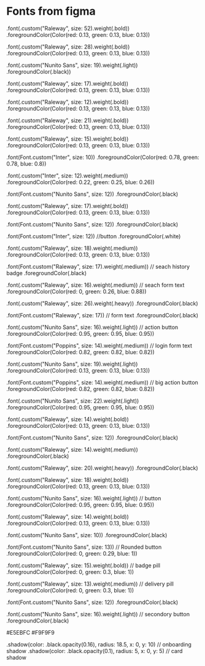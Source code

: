 #  Fonts from figma

.font(.custom("Raleway", size: 52).weight(.bold))
.foregroundColor(Color(red: 0.13, green: 0.13, blue: 0.13))

.font(.custom("Raleway", size: 28).weight(.bold))
.foregroundColor(Color(red: 0.13, green: 0.13, blue: 0.13))

.font(.custom("Nunito Sans", size: 19).weight(.light))
.foregroundColor(.black))

.font(.custom("Raleway", size: 17).weight(.bold))
.foregroundColor(Color(red: 0.13, green: 0.13, blue: 0.13))

.font(.custom("Raleway", size: 12).weight(.bold))
.foregroundColor(Color(red: 0.13, green: 0.13, blue: 0.13))

.font(.custom("Raleway", size: 21).weight(.bold))
.foregroundColor(Color(red: 0.13, green: 0.13, blue: 0.13))

.font(.custom("Raleway", size: 15).weight(.bold))
.foregroundColor(Color(red: 0.13, green: 0.13, blue: 0.13))

.font(Font.custom("Inter", size: 10))
.foregroundColor(Color(red: 0.78, green: 0.78, blue: 0.8))

.font(.custom("Inter", size: 12).weight(.medium))
.foregroundColor(Color(red: 0.22, green: 0.25, blue: 0.26))

.font(Font.custom("Nunito Sans", size: 12))
.foregroundColor(.black)

.font(.custom("Raleway", size: 17).weight(.bold))
.foregroundColor(Color(red: 0.13, green: 0.13, blue: 0.13))

.font(Font.custom("Nunito Sans", size: 12))
.foregroundColor(.black)

.font(Font.custom("Inter", size: 12)) //button
.foregroundColor(.white)

.font(.custom("Raleway", size: 18).weight(.medium))
.foregroundColor(Color(red: 0.13, green: 0.13, blue: 0.13))

.font(Font.custom("Raleway", size: 17).weight(.medium)) // seach history badge
.foregroundColor(.black)

.font(.custom("Raleway", size: 16).weight(.medium)) // seach form text
.foregroundColor(Color(red: 0, green: 0.26, blue: 0.88))

.font(.custom("Raleway", size: 26).weight(.heavy))
.foregroundColor(.black)

.font(Font.custom("Raleway", size: 17)) // form text
.foregroundColor(.black)

.font(.custom("Nunito Sans", size: 16).weight(.light)) // action button
.foregroundColor(Color(red: 0.95, green: 0.95, blue: 0.95))

.font(Font.custom("Poppins", size: 14).weight(.medium)) // login form text
.foregroundColor(Color(red: 0.82, green: 0.82, blue: 0.82))

.font(.custom("Nunito Sans", size: 19).weight(.light))
.foregroundColor(Color(red: 0.13, green: 0.13, blue: 0.13))

.font(Font.custom("Poppins", size: 14).weight(.medium)) // big action button
.foregroundColor(Color(red: 0.82, green: 0.82, blue: 0.82))

.font(.custom("Nunito Sans", size: 22).weight(.light))
.foregroundColor(Color(red: 0.95, green: 0.95, blue: 0.95))

.font(.custom("Raleway", size: 14).weight(.bold))
.foregroundColor(Color(red: 0.13, green: 0.13, blue: 0.13))

.font(Font.custom("Nunito Sans", size: 12))
.foregroundColor(.black)

.font(.custom("Raleway", size: 14).weight(.medium))
.foregroundColor(.black)

.font(.custom("Raleway", size: 20).weight(.heavy))
.foregroundColor(.black)

.font(.custom("Raleway", size: 18).weight(.bold))
.foregroundColor(Color(red: 0.13, green: 0.13, blue: 0.13))

.font(.custom("Nunito Sans", size: 16).weight(.light)) // button 
.foregroundColor(Color(red: 0.95, green: 0.95, blue: 0.95))

.font(.custom("Raleway", size: 14).weight(.bold))
.foregroundColor(Color(red: 0.13, green: 0.13, blue: 0.13))

.font(.custom("Nunito Sans", size: 10))
.foregroundColor(.black)

.font(Font.custom("Nunito Sans", size: 13)) // Rounded button
.foregroundColor(Color(red: 0, green: 0.29, blue: 1))

.font(.custom("Raleway", size: 15).weight(.bold)) // badge pill
.foregroundColor(Color(red: 0, green: 0.3, blue: 1))

.font(.custom("Raleway", size: 13).weight(.medium)) // delivery pill
.foregroundColor(Color(red: 0, green: 0.3, blue: 1)) 

.font(Font.custom("Nunito Sans", size: 12))
.foregroundColor(.black)

.font(.custom("Nunito Sans", size: 16).weight(.light)) // secondory button
.foregroundColor(.black)


#E5EBFC
#F9F9F9


.shadow(color: .black.opacity(0.16), radius: 18.5, x: 0, y: 10) // onboarding shadow
.shadow(color: .black.opacity(0.1), radius: 5, x: 0, y: 5) // card shadow


